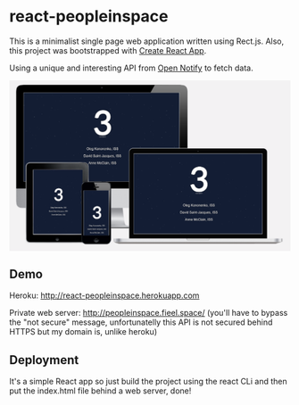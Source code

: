 # react-peopleinspace

This is a minimalist single page web application written using Rect.js. Also, this project was bootstrapped with [Create React App](https://github.com/facebook/create-react-app).


Using a unique and interesting API from [Open Notify](http://open-notify.org/Open-Notify-API/People-In-Space/) to fetch data.

<img align="center" src="docs/Devices-mockups-screenshot.PNG">

## Demo

Heroku: http://react-peopleinspace.herokuapp.com

Private web server: http://peopleinspace.fieel.space/ (you'll have to bypass the "not secure" message, unfortunatelly this API is not secured behind HTTPS but my domain is, unlike heroku)

## Deployment

It's a simple React app so just build the project using the react CLi and then put the index.html file behind a web server, done!
